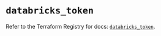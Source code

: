 # `databricks_token`

Refer to the Terraform Registry for docs: [`databricks_token`](https://registry.terraform.io/providers/databricks/databricks/1.33.0/docs/resources/token).
